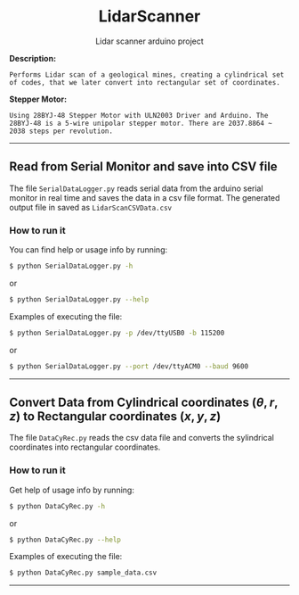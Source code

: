<h1 align="center"> LidarScanner </h1>

<p align="center">
    Lidar scanner arduino project
</p>


**Description:**
```
Performs Lidar scan of a geological mines, creating a cylindrical set of codes, that we later convert into rectangular set of coordinates.
```

**Stepper Motor:**
```
Using 28BYJ-48 Stepper Motor with ULN2003 Driver and Arduino. The 28BYJ-48 is a 5-wire unipolar stepper motor. There are 2037.8864 ~ 2038 steps per revolution.
```

---
## Read from Serial Monitor and save into CSV file

The file `SerialDataLogger.py` reads serial data from the arduino serial monitor in real time and saves the data in a csv file format. The generated output file in saved as `LidarScanCSVData.csv`

### How to run it

You can find help or usage info by running:
```sh
$ python SerialDataLogger.py -h
```
or
```sh
$ python SerialDataLogger.py --help
```

Examples of executing the file:
```sh
$ python SerialDataLogger.py -p /dev/ttyUSB0 -b 115200
```
or
```sh
$ python SerialDataLogger.py --port /dev/ttyACM0 --baud 9600
```

---

## Convert Data from Cylindrical coordinates $(\theta, r, z)$ to Rectangular coordinates $(x, y, z)$

The file `DataCyRec.py` reads the csv data file and converts the sylindrical coordinates into rectangular coordinates.

### How to run it

Get help of usage info by running:
```sh
$ python DataCyRec.py -h
```
or
```sh
$ python DataCyRec.py --help
```

Examples of executing the file:
```sh
$ python DataCyRec.py sample_data.csv
```

---

